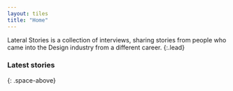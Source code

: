 ```yaml
---
layout: tiles
title: "Home"
---
```


Lateral Stories is a collection of interviews, sharing stories from people who came into the Design industry from a different career.
{:.lead}

### Latest stories
{: .space-above}